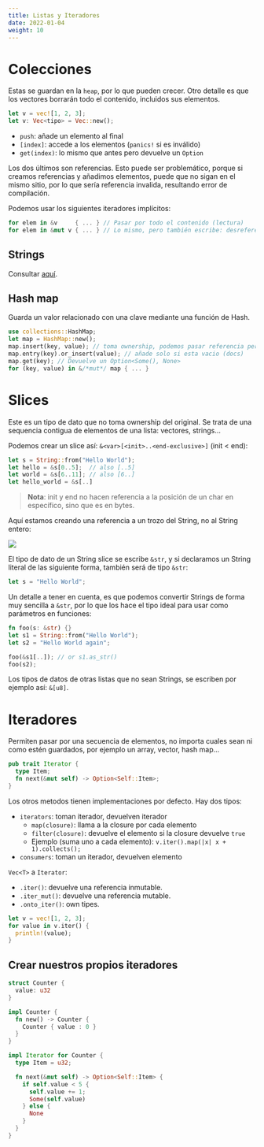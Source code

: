 ```yaml
---
title: Listas y Iteradores
date: 2022-01-04
weight: 10
---
```


# Colecciones
Estas se guardan en la `heap`, por lo que pueden crecer. Otro detalle es que los
vectores borrarán todo el contenido, incluidos sus elementos.

```rs
let v = vec![1, 2, 3];
let v: Vec<tipo> = Vec::new();
```

+ `push`: añade un elemento al final
+ `[index]`: accede a los elementos (`panics!` si es inválido)
+ `get(index)`: lo mismo que antes pero devuelve un `Option`

Los dos últimos son referencias. Esto puede ser problemático, porque si creamos
referencias y añadimos elementos, puede que no sigan en el mismo sitio, por lo
que sería referencia invalida, resultando error de compilación.

Podemos usar los siguientes iteradores implícitos:

```rs
for elem in &v     { ... } // Pasar por todo el contenido (lectura)
for elem in &mut v { ... } // Lo mismo, pero también escribe: desreferencia con *
```

## Strings
Consultar [aquí](strings.md).

## Hash map
Guarda un valor relacionado con una clave mediante una función de Hash.

```rs
use collections::HashMap;
let map = HashMap::new();
map.insert(key, value); // toma ownership, podemos pasar referencia pero necesita de lifetimes
map.entry(key).or_insert(value); // añade solo si esta vacio (docs)
map.get(key); // Devuelve un Option<Some(), None>
for (key, value) in &/*mut*/ map { ... }
```

# Slices
Este es un tipo de dato que no toma ownership del original. Se trata de una
sequencia contigua de elementos de una lista: vectores, strings...

Podemos crear un slice así: `&<var>[<init>..<end-exclusive>]` (init < end):

```rs
let s = String::from("Hello World");
let hello = &s[0..5];  // also [..5]
let world = &s[6..11]; // also [6..]
let hello_world = &s[..]
```

> **Nota**: init y end no hacen referencia a la posición de un char en
> específico, sino que es en bytes.

Aquí estamos creando una referencia a un trozo del String, no al String entero:

![](https://doc.rust-lang.org/book/img/trpl04-06.svg)

El tipo de dato de un String slice se escribe `&str`, y si declaramos un String
literal de las siguiente forma, también será de tipo `&str`:

```rs
let s = "Hello World";
```

Un detalle a tener en cuenta, es que podemos convertir Strings de forma muy
sencilla a `&str`, por lo que los hace el tipo ideal para usar como parámetros
en funciones:

```rs
fn foo(s: &str) {}
let s1 = String::from("Hello World");
let s2 = "Hello World again";

foo(&s1[..]); // or s1.as_str()
foo(s2);
```

Los tipos de datos de otras listas que no sean Strings, se escriben por ejemplo
así: `&[u8]`.


# Iteradores
Permiten pasar por una secuencia de elementos, no importa cuales sean ni como
estén guardados, por ejemplo un array, vector, hash map...

```rs
pub trait Iterator {
  type Item;
  fn next(&mut self) -> Option<Self::Item>;
}
```

Los otros metodos tienen implementaciones por defecto. Hay dos tipos:
+ `iterators`: toman iterador, devuelven iterador
  - `map(closure)`: llama a la closure por cada elemento
  - `filter(closure)`: devuelve el elemento si la closure devuelve `true`
  - Ejemplo (suma uno a cada elemento): `v.iter().map(|x| x + 1).collects();`
+ `consumers`: toman un iterador, devuelven elemento

`Vec<T>` a `Iterator`:
+ `.iter()`: devuelve una referencia inmutable.
+ `.iter_mut()`: devuelve una referencia mutable.
+ `.onto_iter()`: own tipes.

```rs
let v = vec![1, 2, 3];
for value in v.iter() {
  println!(value);
}
```

## Crear nuestros propios iteradores
```rs
struct Counter {
  value: u32
}

impl Counter {
  fn new() -> Counter {
    Counter { value : 0 }
  }
}

impl Iterator for Counter {
  type Item = u32;

  fn next(&mut self) -> Option<Self::Item> {
    if self.value < 5 {
      self.value += 1;
      Some(self.value)
    } else {
      None
    }
  }
}
```
